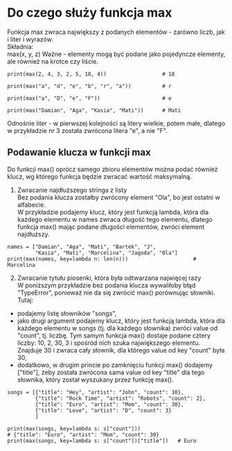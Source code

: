 # Do czego służy funkcja max  
Funkcja max zwraca największy z podanych elementów - zarówno liczb, jak i liter i wyrazów.  
Składnia:  
max(x, y, z)
Ważne - elementy mogą być podane jako pojedyncze elementy, ale również na krotce czy liście.

``` 
print(max(2, 4, 3, 2, 5, 18, 4))                  # 18

print(max("a", "d", "e", "b", "r", "a"))          # r

print(max("a", "D", "e", "F"))                    # e

print(max("Damian", "Aga", "Kasia", "Mati"))      # Mati
```
Odnośnie liter - w pierwszej kolejności są litery wielkie, potem małe, dlatego w przykładzie nr 3 została zwrócona litera "e", a nie "F".

## Podawanie klucza w funkcji max  
Do funkcji max() oprócz samego zbioru elementów można podać również klucz, wg którego funkcja będzie zwracać wartość maksymalną.  

1. Zwracanie najdłuższego stringa z listy  
Bez podania klucza zostałby zwrócony element "Ola", bo jest ostatni w alfabecie.  
W przykładzie podajemy klucz, który jest funkcją lambda, która dla każdego elementu w names zwraca długość tego elementu, dlatego funkcja max() mając podane długości elementów, zwróci element najdłuższy.
```
names = ["Damian", "Aga", "Mati", "Bartek", "J",
         "Kasia", "Mati", "Marcelina", "Jagoda", "Ola"]
print(max(names, key=lambda n: len(n)))                     # Marcelina
```

2. Zwracanie tytułu piosenki, która była odtwarzana najwięcej razy  
W poniższym przykładzie bez podania klucza wywaliłoby błąd "TypeError", ponieważ nie da się zwrócić max() porównując słowniki.  
Tutaj:  
- podajemy listę słowników "songs",  
- jako drugi argument podajemy klucz, który jest funkcją lambda, która dla każdego elementu w songs (tj. dla każdego słownika) zwróci value od "count", tj. liczbę. Tym samym funkcja max() dostaje podane cztery liczby: 10, 2, 30, 3 i spośród nich szuka największego elementu. Znajduje 30 i zwraca cały słownik, dla którego value od key "count" była 30,  
- dodatkowo, w drugim princie po zamknięciu funkcji max() dodajemy ["title"], żeby została zwrócona sama value od key "title" dla tego słownika, który został wyszukany przez funkcję max().

```
songs = [{"title": "Hey", "artist": "John", "count": 10},
         {"title": "Rock Time", "artist": "Robots", "count": 2},
         {"title": "Euro", "artist": "Mom", "count": 30},
         {"title": "Love", "artist": "D", "count": 3}
         ]

print(max(songs, key=lambda s: s["count"]))
# {"title": "Euro", "artist": "Mom", "count": 30}
print(max(songs, key=lambda s: s["count"])["title"])   # Euro
```
